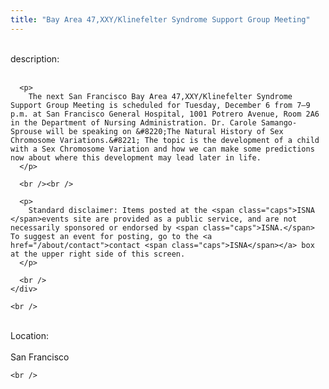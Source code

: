 ```yaml
---
title: "Bay Area 47,XXY/Klinefelter Syndrome Support Group Meeting"
---
```


<div class="flexinode-body flexinode-2">
  <div class="flexinode-textarea-1">
    <div class="form-item">
      <br /> <label>description:</label><br /><br /> 
      
      <p>
        The next San Francisco Bay Area 47,XXY/Klinefelter Syndrome Support Group Meeting is scheduled for Tuesday, December 6 from 7–9 p.m. at San Francisco General Hospital, 1001 Potrero Avenue, Room 2A6 in the Department of Nursing Administration. Dr. Carole Samango-Sprouse will be speaking on &#8220;The Natural History of Sex Chromosome Variations.&#8221; The topic is the development of a child with a Sex Chromosome Variation and how we can make some predictions now about where this development may lead later in life.
      </p>
      
      <br /><br />
      
      <p>
        Standard disclaimer: Items posted at the <span class="caps">ISNA </span>events site are provided as a public service, and are not necessarily sponsored or endorsed by <span class="caps">ISNA.</span> To suggest an event for posting, go to the <a href="/about/contact">contact <span class="caps">ISNA</span></a> box at the upper right side of this screen.
      </p>
      
      <br />
    </div>
    
    <br />
  </div>
  
  <div class="flexinode-textfield-2">
    <div class="form-item">
      <br /> <label>Location:</label><br /><br /> San Francisco<br />
    </div>
    
    <br />
  </div>
</div>